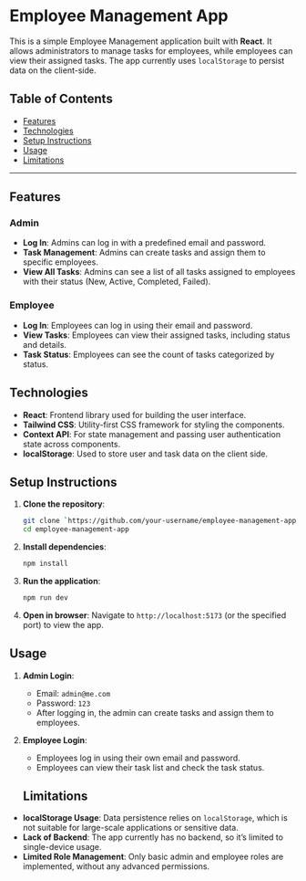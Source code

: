 # Employee Management App

This is a simple Employee Management application built with **React**. It allows administrators to manage tasks for employees, while employees can view their assigned tasks. The app currently uses `localStorage` to persist data on the client-side.

## Table of Contents

- [Features](#features)
- [Technologies](#technologies)
- [Setup Instructions](#setup-instructions)
- [Usage](#usage)
- [Limitations](#limitations)

---

## Features

### Admin
- **Log In**: Admins can log in with a predefined email and password.
- **Task Management**: Admins can create tasks and assign them to specific employees.
- **View All Tasks**: Admins can see a list of all tasks assigned to employees with their status (New, Active, Completed, Failed).

### Employee
- **Log In**: Employees can log in using their email and password.
- **View Tasks**: Employees can view their assigned tasks, including status and details.
- **Task Status**: Employees can see the count of tasks categorized by status.

## Technologies

- **React**: Frontend library used for building the user interface.
- **Tailwind CSS**: Utility-first CSS framework for styling the components.
- **Context API**: For state management and passing user authentication state across components.
- **localStorage**: Used to store user and task data on the client side.

## Setup Instructions

1. **Clone the repository**:
   ```bash
   git clone `https://github.com/your-username/employee-management-app.git`
   cd employee-management-app
   ```

2. **Install dependencies**:
   ```bash
   npm install
   ```

3. **Run the application**:
   ```bash
   npm run dev
   ```

4. **Open in browser**:
   Navigate to `http://localhost:5173` (or the specified port) to view the app.


## Usage

1. **Admin Login**:
   - Email: `admin@me.com`
   - Password: `123`
   - After logging in, the admin can create tasks and assign them to employees.

2. **Employee Login**:
   - Employees log in using their own email and password.
   - Employees can view their task list and check the task status.

   ## Limitations

- **localStorage Usage**: Data persistence relies on `localStorage`, which is not suitable for large-scale applications or sensitive data.
- **Lack of Backend**: The app currently has no backend, so it’s limited to single-device usage.
- **Limited Role Management**: Only basic admin and employee roles are implemented, without any advanced permissions.



